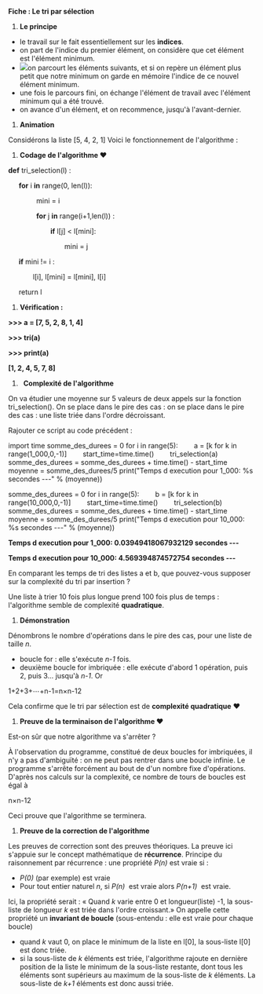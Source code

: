 ﻿**Fiche : Le tri par sélection**

1. **Le principe**
- le travail sur le fait essentiellement sur les **indices**.
- on part de l'indice du premier élément, on considère que cet élément est l'élément minimum.
- ![](Aspose.Words.d1444e37-e639-4944-b146-5a19f2acd578.001.png)on parcourt les éléments suivants, et si on repère un élément plus petit que notre minimum on garde en mémoire l'indice de ce nouvel élément minimum.
- une fois le parcours fini, on échange l'élément de travail avec l'élément minimum qui a été trouvé.
- on avance d'un élément, et on recommence, jusqu'à l'avant-dernier.

1. **Animation**

Considérons la liste [5, 4, 2, 1]
Voici le fonctionnement de l'algorithme :

1. **Codage de l'algorithme ♥**

**def** tri\_selection(l) :

`	`**for** i **in** range(0, len(l)):

`        `mini = i

`        `**for** j **in** range(i+1,len(l)) :

`            `**if** l[j] < l[mini]:

`                `mini = j

`	`**if** mini != i :

`		`l[i], l[mini] = l[mini], l[i]

`	`return l

1. **Vérification :**

**>>> a = [7, 5, 2, 8, 1, 4]**

**>>> tri(a)**

**>>> print(a)**

**[1, 2, 4, 5, 7, 8]**

1. ` `**Complexité de l'algorithme**

On va étudier une moyenne sur 5 valeurs de deux appels sur la fonction tri\_selection(). On se place dans le pire des cas : on se place dans le pire des cas : une liste triée dans l'ordre décroissant. 

Rajouter ce script au code précédent :

import time
somme\_des\_durees = 0
for i in range(5):
`    `a = [k for k in range(1\_000,0,-1)]
`    `start\_time=time.time()
`    `tri\_selection(a)
`    `somme\_des\_durees = somme\_des\_durees + time.time() - start\_time
moyenne = somme\_des\_durees/5
print("Temps d execution pour 1\_000: %s secondes ---" % (moyenne))

somme\_des\_durees = 0
for i in range(5):
`    `b = [k for k in range(10\_000,0,-1)]
`    `start\_time=time.time()
`    `tri\_selection(b)
`    `somme\_des\_durees = somme\_des\_durees + time.time() - start\_time
moyenne = somme\_des\_durees/5
print("Temps d execution pour 10\_000: %s secondes ---" % (moyenne))

**Temps d execution pour 1\_000: 0.03949418067932129 secondes ---**

**Temps d execution pour 10\_000: 4.569394874572754 secondes ---**

En comparant les temps de tri des listes a et b, que pouvez-vous supposer sur la complexité du tri par insertion ?

Une liste à trier 10 fois plus longue prend 100 fois plus de temps : l'algorithme semble de complexité **quadratique**.

1. **Démonstration**

Dénombrons le nombre d'opérations dans le pire des cas, pour une liste de taille *n*.

- boucle for : elle s'exécute *n-1* fois.
- deuxième boucle for imbriquée : elle exécute d'abord 1 opération, puis 2, puis 3... jusqu'à *n-1*. Or

1+2+3+⋯+n-1=n×n-12

Cela confirme que le tri par sélection est de **complexité quadratique** ♥

1. **Preuve de la terminaison de l'algorithme ♥**

Est-on sûr que notre algorithme va s'arrêter ?

À l'observation du programme, constitué de deux boucles for imbriquées, il n'y a pas d'ambiguïté : on ne peut pas rentrer dans une boucle infinie. Le programme s'arrête forcément au bout de d'un nombre fixe d'opérations. D'après nos calculs sur la complexité, ce nombre de tours de boucles est égal à

n×n-12

Ceci prouve que l'algorithme se terminera.

1. **Preuve de la correction de l'algorithme**

Les preuves de correction sont des preuves théoriques. La preuve ici s'appuie sur le concept mathématique de **récurrence**. Principe du raisonnement par récurrence : une propriété *P(n)* est vraie si :

- *P(0)* (par exemple) est vraie
- Pour tout entier naturel *n*, si *P(n)*  est vraie alors *P(n+1)*  est vraie.

Ici, la propriété serait : « Quand *k* varie entre 0 et longueur(liste) -1, la sous-liste de longueur *k* est triée dans l'ordre croissant.» On appelle cette propriété un **invariant de boucle** (sous-entendu : elle est vraie pour chaque boucle)

- quand *k* vaut 0, on place le minimum de la liste en l[0], la sous-liste l[0] est donc triée.
- si la sous-liste de *k* éléments est triée, l'algorithme rajoute en dernière position de la liste le minimum de la sous-liste restante, dont tous les éléments sont supérieurs au maximum de la sous-liste de *k* éléments. La sous-liste de *k+1* éléments est donc aussi triée.

